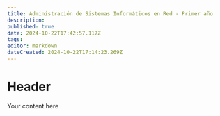 ```yaml
---
title: Administración de Sistemas Informáticos en Red - Primer año
description: 
published: true
date: 2024-10-22T17:42:57.117Z
tags: 
editor: markdown
dateCreated: 2024-10-22T17:14:23.269Z
---
```


# Header
Your content here
